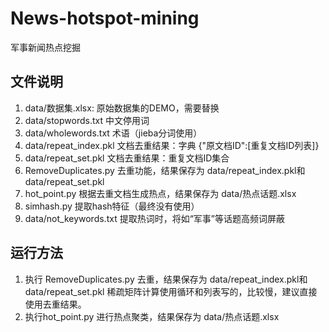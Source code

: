 # News-hotspot-mining
军事新闻热点挖掘
## 文件说明
1. data/数据集.xlsx: 原始数据集的DEMO，需要替换
2. data/stopwords.txt 中文停用词
3. data/wholewords.txt 术语（jieba分词使用）
4. data/repeat_index.pkl 文档去重结果：字典 {"原文档ID":[重复文档ID列表]}
5. data/repeat_set.pkl 文档去重结果：重复文档ID集合
6. RemoveDuplicates.py 去重功能，结果保存为 data/repeat_index.pkl和data/repeat_set.pkl
7. hot_point.py 根据去重文档生成热点，结果保存为 data/热点话题.xlsx
8. simhash.py 提取hash特征（最终没有使用）
9. data/not_keywords.txt 提取热词时，将如“军事”等话题高频词屏蔽

## 运行方法
1. 执行 RemoveDuplicates.py 去重，结果保存为 data/repeat_index.pkl和data/repeat_set.pkl
   稀疏矩阵计算使用循环和列表写的，比较慢，建议直接使用去重结果。
2. 执行hot_point.py 进行热点聚类，结果保存为 data/热点话题.xlsx
